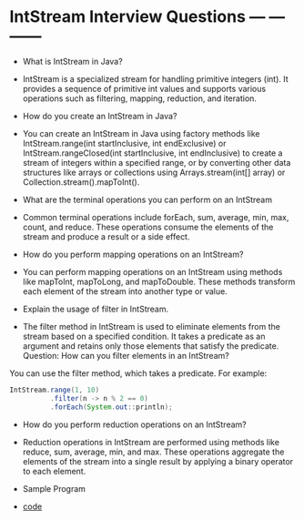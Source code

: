 # IntStream Interview Questions — — ——
- What is IntStream in Java?
- IntStream is a specialized stream for handling primitive integers (int). It provides a sequence of primitive int values and supports various operations such as filtering, mapping, reduction, and iteration.

- How do you create an IntStream in Java?
- You can create an IntStream in Java using factory methods like IntStream.range(int startInclusive, int endExclusive) or IntStream.rangeClosed(int startInclusive, int endInclusive) to create a stream of integers within a specified range, or by converting other data structures like arrays or collections using Arrays.stream(int[] array) or Collection.stream().mapToInt().

- What are the terminal operations you can perform on an IntStream
- Common terminal operations include forEach, sum, average, min, max, count, and reduce. These operations consume the elements of the stream and produce a result or a side effect.

- How do you perform mapping operations on an IntStream?
- You can perform mapping operations on an IntStream using methods like mapToInt, mapToLong, and mapToDouble. These methods transform each element of the stream into another type or value.

- Explain the usage of filter in IntStream.
- The filter method in IntStream is used to eliminate elements from the stream based on a specified condition. It takes a predicate as an argument and retains only those elements that satisfy the predicate.
Question: How can you filter elements in an IntStream?

You can use the filter method, which takes a predicate. For example:
```java
IntStream.range(1, 10)
          .filter(n -> n % 2 == 0)
          .forEach(System.out::println);
```
- How do you perform reduction operations on an IntStream?
- Reduction operations in IntStream are performed using methods like reduce, sum, average, min, and max. These operations aggregate the elements of the stream into a single result by applying a binary operator to each element.

- Sample Program
- [code](https://github.com/MJubairahamed/JavaLearningCodeRepo/blob/main/Code/Stream/PrimitiveStreamExample.java)